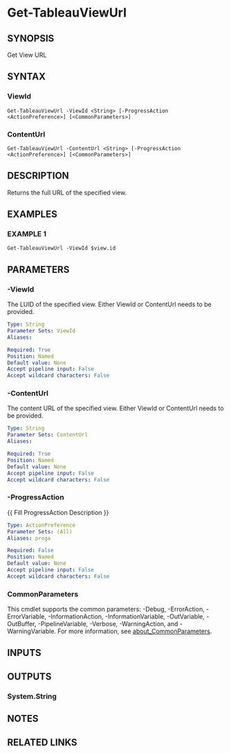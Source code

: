 # Get-TableauViewUrl

## SYNOPSIS
Get View URL

## SYNTAX

### ViewId
```
Get-TableauViewUrl -ViewId <String> [-ProgressAction <ActionPreference>] [<CommonParameters>]
```

### ContentUrl
```
Get-TableauViewUrl -ContentUrl <String> [-ProgressAction <ActionPreference>] [<CommonParameters>]
```

## DESCRIPTION
Returns the full URL of the specified view.

## EXAMPLES

### EXAMPLE 1
```
Get-TableauViewUrl -ViewId $view.id
```

## PARAMETERS

### -ViewId
The LUID of the specified view.
Either ViewId or ContentUrl needs to be provided.

```yaml
Type: String
Parameter Sets: ViewId
Aliases:

Required: True
Position: Named
Default value: None
Accept pipeline input: False
Accept wildcard characters: False
```

### -ContentUrl
The content URL of the specified view.
Either ViewId or ContentUrl needs to be provided.

```yaml
Type: String
Parameter Sets: ContentUrl
Aliases:

Required: True
Position: Named
Default value: None
Accept pipeline input: False
Accept wildcard characters: False
```

### -ProgressAction
{{ Fill ProgressAction Description }}

```yaml
Type: ActionPreference
Parameter Sets: (All)
Aliases: proga

Required: False
Position: Named
Default value: None
Accept pipeline input: False
Accept wildcard characters: False
```

### CommonParameters
This cmdlet supports the common parameters: -Debug, -ErrorAction, -ErrorVariable, -InformationAction, -InformationVariable, -OutVariable, -OutBuffer, -PipelineVariable, -Verbose, -WarningAction, and -WarningVariable. For more information, see [about_CommonParameters](http://go.microsoft.com/fwlink/?LinkID=113216).

## INPUTS

## OUTPUTS

### System.String
## NOTES

## RELATED LINKS
